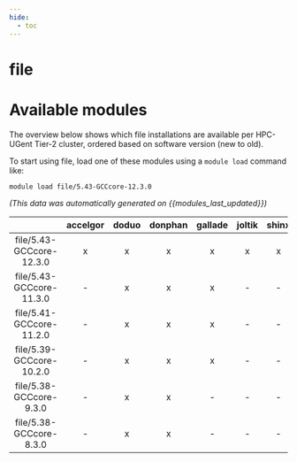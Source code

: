 ```yaml
---
hide:
  - toc
---
```


file
====

# Available modules


The overview below shows which file installations are available per HPC-UGent Tier-2 cluster, ordered based on software version (new to old).

To start using file, load one of these modules using a `module load` command like:

```shell
module load file/5.43-GCCcore-12.3.0
```

*(This data was automatically generated on {{modules_last_updated}})*  

| |accelgor|doduo|donphan|gallade|joltik|shinx|
| :---: | :---: | :---: | :---: | :---: | :---: | :---: |
|file/5.43-GCCcore-12.3.0|x|x|x|x|x|x|
|file/5.43-GCCcore-11.3.0|-|x|x|x|-|-|
|file/5.41-GCCcore-11.2.0|-|x|x|x|-|-|
|file/5.39-GCCcore-10.2.0|-|x|x|x|-|-|
|file/5.38-GCCcore-9.3.0|-|x|x|-|-|-|
|file/5.38-GCCcore-8.3.0|-|x|x|-|-|-|
